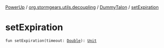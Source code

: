 [PowerUp](../../index.md) / [org.stormgears.utils.decoupling](../index.md) / [DummyTalon](index.md) / [setExpiration](./set-expiration.md)

# setExpiration

`fun setExpiration(timeout: `[`Double`](https://kotlinlang.org/api/latest/jvm/stdlib/kotlin/-double/index.html)`): `[`Unit`](https://kotlinlang.org/api/latest/jvm/stdlib/kotlin/-unit/index.html)